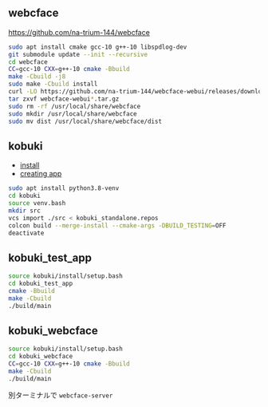 ## webcface
https://github.com/na-trium-144/webcface
```sh
sudo apt install cmake gcc-10 g++-10 libspdlog-dev
git submodule update --init --recursive
cd webcface
CC=gcc-10 CXX=g++-10 cmake -Bbuild
make -Cbuild -j8
sudo make -Cbuild install
curl -LO https://github.com/na-trium-144/webcface-webui/releases/download/v1.0.7/webcface-webui_1.0.7.tar.gz
tar zxvf webcface-webui*.tar.gz
sudo rm -rf /usr/local/share/webcface
sudo mkdir /usr/local/share/webcface
sudo mv dist /usr/local/share/webcface/dist
```

## kobuki
* [install](https://kobuki.readthedocs.io/en/devel/software.html)
* [creating app](https://kobuki.readthedocs.io/en/devel/applications.html)
```sh
sudo apt install python3.8-venv
cd kobuki
source venv.bash
mkdir src
vcs import ./src < kobuki_standalone.repos
colcon build --merge-install --cmake-args -DBUILD_TESTING=OFF
deactivate
```

## kobuki_test_app
```sh
source kobuki/install/setup.bash
cd kobuki_test_app
cmake -Bbuild
make -Cbuild
./build/main
```

## kobuki_webcface
```sh
source kobuki/install/setup.bash
cd kobuki_webcface
CC=gcc-10 CXX=g++-10 cmake -Bbuild
make -Cbuild
./build/main
```

別ターミナルで `webcface-server`
